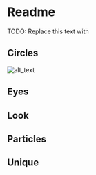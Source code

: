 # Readme

TODO: Replace this text with

## Circles

![alt_text](https://github.com/msunde137/animation-toolkit/tree/main/screenshots/Circles.gif)

## Eyes

## Look

## Particles

## Unique
